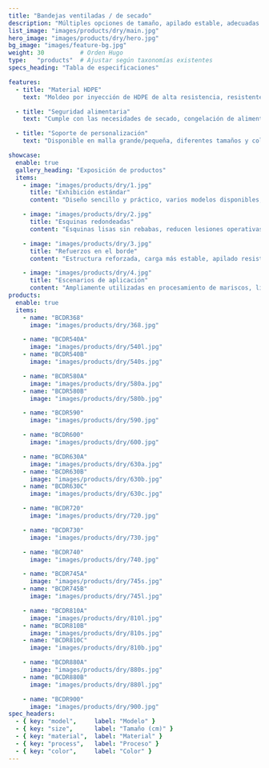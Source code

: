 ```yaml
---
title: "Bandejas ventiladas / de secado"
description: "Múltiples opciones de tamaño, apilado estable, adecuadas para secado, liofilización de alimentos y rotación."
list_image: "images/products/dry/main.jpg"
hero_image: "images/products/dry/hero.jpg"
bg_image: "images/feature-bg.jpg"
weight: 30          # Orden Hugo
type:   "products"  # Ajustar según taxonomías existentes
specs_heading: "Tabla de especificaciones"

features:
  - title: "Material HDPE"
    text: "Moldeo por inyección de HDPE de alta resistencia, resistente al frío y a impactos, difícil de agrietar."

  - title: "Seguridad alimentaria"
    text: "Cumple con las necesidades de secado, congelación de alimentos y aplicaciones en productos del mar."

  - title: "Soporte de personalización"
    text: "Disponible en malla grande/pequeña, diferentes tamaños y colores; admite impresión de logotipo, entrega estable en serie."

showcase:
  enable: true
  gallery_heading: "Exposición de productos"
  items:
    - image: "images/products/dry/1.jpg"
      title: "Exhibición estándar"
      content: "Diseño sencillo y práctico, varios modelos disponibles, adecuados para productos del mar y procesamiento de alimentos."

    - image: "images/products/dry/2.jpg"
      title: "Esquinas redondeadas"
      content: "Esquinas lisas sin rebabas, reducen lesiones operativas y mejoran seguridad y comodidad."

    - image: "images/products/dry/3.jpg"
      title: "Refuerzos en el borde"
      content: "Estructura reforzada, carga más estable, apilado resistente a deformaciones, mayor durabilidad en uso prolongado."

    - image: "images/products/dry/4.jpg"
      title: "Escenarios de aplicación"
      content: "Ampliamente utilizadas en procesamiento de mariscos, liofilización de alimentos, rotación en cámaras frigoríficas y clasificación."
products:
  enable: true
  items:
    - name: "BCDR368"
      image: "images/products/dry/368.jpg"

    - name: "BCDR540A"
      image: "images/products/dry/540l.jpg"
    - name: "BCDR540B"
      image: "images/products/dry/540s.jpg"

    - name: "BCDR580A"
      image: "images/products/dry/580a.jpg"
    - name: "BCDR580B"
      image: "images/products/dry/580b.jpg"

    - name: "BCDR590"
      image: "images/products/dry/590.jpg"

    - name: "BCDR600"
      image: "images/products/dry/600.jpg"

    - name: "BCDR630A"
      image: "images/products/dry/630a.jpg"
    - name: "BCDR630B"
      image: "images/products/dry/630b.jpg"
    - name: "BCDR630C"
      image: "images/products/dry/630c.jpg"

    - name: "BCDR720"
      image: "images/products/dry/720.jpg"

    - name: "BCDR730"
      image: "images/products/dry/730.jpg"

    - name: "BCDR740"
      image: "images/products/dry/740.jpg"

    - name: "BCDR745A"
      image: "images/products/dry/745s.jpg"
    - name: "BCDR745B"
      image: "images/products/dry/745l.jpg"

    - name: "BCDR810A"
      image: "images/products/dry/810l.jpg"
    - name: "BCDR810B"
      image: "images/products/dry/810s.jpg"
    - name: "BCDR810C"
      image: "images/products/dry/810b.jpg"

    - name: "BCDR880A"
      image: "images/products/dry/880s.jpg"
    - name: "BCDR880B"
      image: "images/products/dry/880l.jpg"

    - name: "BCDR900"
      image: "images/products/dry/900.jpg"      
spec_headers:
  - { key: "model",     label: "Modelo" }
  - { key: "size",      label: "Tamaño (cm)" }
  - { key: "material",  label: "Material" }
  - { key: "process",   label: "Proceso" }
  - { key: "color",     label: "Color" }
---
```

